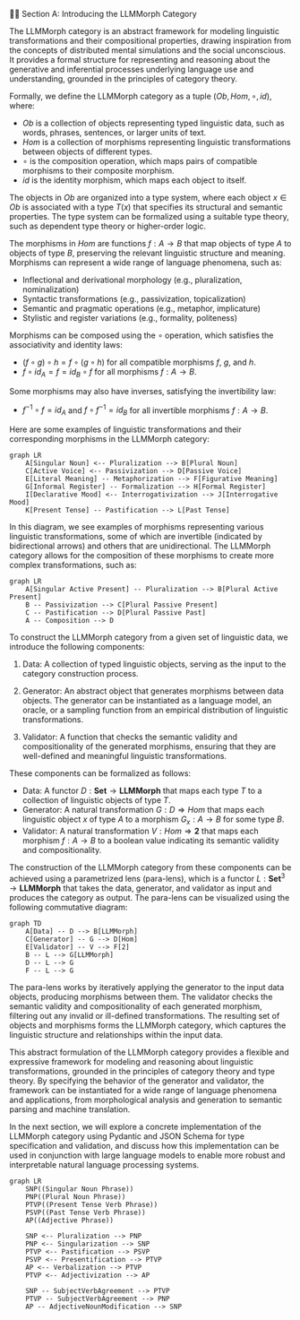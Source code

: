 🌿💡 Section A: Introducing the LLMMorph Category

The LLMMorph category is an abstract framework for modeling linguistic transformations and their compositional properties, drawing inspiration from the concepts of distributed mental simulations and the social unconscious. It provides a formal structure for representing and reasoning about the generative and inferential processes underlying language use and understanding, grounded in the principles of category theory.

Formally, we define the LLMMorph category as a tuple $(Ob, Hom, \circ, id)$, where:

- $Ob$ is a collection of objects representing typed linguistic data, such as words, phrases, sentences, or larger units of text.
- $Hom$ is a collection of morphisms representing linguistic transformations between objects of different types.
- $\circ$ is the composition operation, which maps pairs of compatible morphisms to their composite morphism.
- $id$ is the identity morphism, which maps each object to itself.

The objects in $Ob$ are organized into a type system, where each object $x \in Ob$ is associated with a type $T(x)$ that specifies its structural and semantic properties. The type system can be formalized using a suitable type theory, such as dependent type theory or higher-order logic.

The morphisms in $Hom$ are functions $f: A \to B$ that map objects of type $A$ to objects of type $B$, preserving the relevant linguistic structure and meaning. Morphisms can represent a wide range of language phenomena, such as:

- Inflectional and derivational morphology (e.g., pluralization, nominalization)
- Syntactic transformations (e.g., passivization, topicalization)
- Semantic and pragmatic operations (e.g., metaphor, implicature)
- Stylistic and register variations (e.g., formality, politeness)

Morphisms can be composed using the $\circ$ operation, which satisfies the associativity and identity laws:

- $(f \circ g) \circ h = f \circ (g \circ h)$ for all compatible morphisms $f$, $g$, and $h$.
- $f \circ id_A = f = id_B \circ f$ for all morphisms $f: A \to B$.

Some morphisms may also have inverses, satisfying the invertibility law:

- $f^{-1} \circ f = id_A$ and $f \circ f^{-1} = id_B$ for all invertible morphisms $f: A \to B$.

Here are some examples of linguistic transformations and their corresponding morphisms in the LLMMorph category:

```mermaid
graph LR
    A[Singular Noun] <-- Pluralization --> B[Plural Noun]
    C[Active Voice] <-- Passivization --> D[Passive Voice]
    E[Literal Meaning] -- Metaphorization --> F[Figurative Meaning]
    G[Informal Register] -- Formalization --> H[Formal Register]
    I[Declarative Mood] <-- Interrogativization --> J[Interrogative Mood]
    K[Present Tense] -- Pastification --> L[Past Tense]
```

In this diagram, we see examples of morphisms representing various linguistic transformations, some of which are invertible (indicated by bidirectional arrows) and others that are unidirectional. The LLMMorph category allows for the composition of these morphisms to create more complex transformations, such as:

```mermaid
graph LR
    A[Singular Active Present] -- Pluralization --> B[Plural Active Present]
    B -- Passivization --> C[Plural Passive Present]
    C -- Pastification --> D[Plural Passive Past]
    A -- Composition --> D
```

To construct the LLMMorph category from a given set of linguistic data, we introduce the following components:

1. Data: A collection of typed linguistic objects, serving as the input to the category construction process.

2. Generator: An abstract object that generates morphisms between data objects. The generator can be instantiated as a language model, an oracle, or a sampling function from an empirical distribution of linguistic transformations.

3. Validator: A function that checks the semantic validity and compositionality of the generated morphisms, ensuring that they are well-defined and meaningful linguistic transformations.

These components can be formalized as follows:

- Data: A functor $D: \mathbf{Set} \to \mathbf{LLMMorph}$ that maps each type $T$ to a collection of linguistic objects of type $T$.
- Generator: A natural transformation $G: D \Rightarrow Hom$ that maps each linguistic object $x$ of type $A$ to a morphism $G_x: A \to B$ for some type $B$.
- Validator: A natural transformation $V: Hom \Rightarrow \mathbf{2}$ that maps each morphism $f: A \to B$ to a boolean value indicating its semantic validity and compositionality.

The construction of the LLMMorph category from these components can be achieved using a parametrized lens (para-lens), which is a functor $L: \mathbf{Set}^3 \to \mathbf{LLMMorph}$ that takes the data, generator, and validator as input and produces the category as output. The para-lens can be visualized using the following commutative diagram:

```mermaid
graph TD
    A[Data] -- D --> B[LLMMorph]
    C[Generator] -- G --> D[Hom]
    E[Validator] -- V --> F[2]
    B -- L --> G[LLMMorph]
    D -- L --> G
    F -- L --> G
```

The para-lens works by iteratively applying the generator to the input data objects, producing morphisms between them. The validator checks the semantic validity and compositionality of each generated morphism, filtering out any invalid or ill-defined transformations. The resulting set of objects and morphisms forms the LLMMorph category, which captures the linguistic structure and relationships within the input data.

This abstract formulation of the LLMMorph category provides a flexible and expressive framework for modeling and reasoning about linguistic transformations, grounded in the principles of category theory and type theory. By specifying the behavior of the generator and validator, the framework can be instantiated for a wide range of language phenomena and applications, from morphological analysis and generation to semantic parsing and machine translation.

In the next section, we will explore a concrete implementation of the LLMMorph category using Pydantic and JSON Schema for type specification and validation, and discuss how this implementation can be used in conjunction with large language models to enable more robust and interpretable natural language processing systems.

```mermaid
graph LR
    SNP((Singular Noun Phrase))
    PNP((Plural Noun Phrase))
    PTVP((Present Tense Verb Phrase))
    PSVP((Past Tense Verb Phrase))
    AP((Adjective Phrase))

    SNP <-- Pluralization --> PNP
    PNP <-- Singularization --> SNP
    PTVP <-- Pastification --> PSVP
    PSVP <-- Presentification --> PTVP
    AP <-- Verbalization --> PTVP
    PTVP <-- Adjectivization --> AP

    SNP -- SubjectVerbAgreement --> PTVP
    PTVP -- SubjectVerbAgreement --> PNP
    AP -- AdjectiveNounModification --> SNP
```